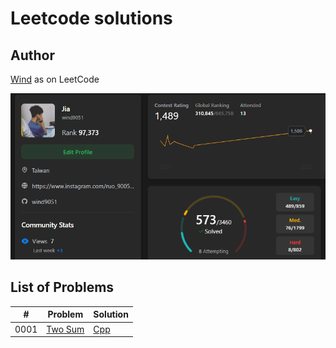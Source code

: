 # Leetcode solutions

## Author

[Wind](https://leetcode.com/cenkay/) as on LeetCode

![image](https://github.com/wind9051/Leetcode/blob/main/leetcode_homepage.png)

## List of Problems

| #    | Problem                                           | Solution                                                                                   |
| ---- | ------------------------------------------------- | ------------------------------------------------------------------------------------------ |
| 0001 | [Two Sum](https://leetcode.com/problems/two-sum/) | [Cpp](https://github.com/wind9051/LeetCode/blob/main/Problems/Cpp/0001.%20Two%20Sum_2.cpp) |
